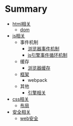 # Summary

* [html相关](README.md)
  * [dom](dom.md)
* [js相关](chapter1.md)
  * 事件机制
    * [浏览器事件机制](chapter1/liu-lan-qi-shi-jian-ji-zhi.md)
    * [js引擎事件循环机制](chapter1/jsyin-qing-shi-jian-xun-huan-ji-zhi.md)
  * 缓存
    * [浏览器缓存](chapter1/liu-lan-qi-huan-cun.md)
  * [框架](chapter1/kuang-jia.md)
    * webpack
  * 其他
    * [引擎相关](chapter1/yin-qing-xiang-guan.md)
* [css相关](cssxiang-guan.md)
  * [布局](cssxiang-guan/bu-ju.md)
* [安全相关](an-quan-xiang-guan.md)
  * [web安全](an-quan-xiang-guan/weban-quan.md)



